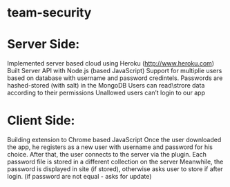 # team-security

# Server Side:
Implemented server based cloud using Heroku (http://www.heroku.com)
Built Server API with Node.js (based JavaScript)
Support for multiplie users based on database with username and password credintels. 
Passwords are hashed-stored (with salt) in the MongoDB
Users can read\strore data according to their permissions
Unallowed users can’t login to our app


# Client Side:
Building extension to Chrome based JavaScript
Once the user downloaded the app, he registers as a new user with username and password for his choice.
After that, the user connects to the server via the plugin.
Each password file is stored in a different collection on the server
Meanwhile, the password is displayed in site (if stored), otherwise asks user to store if after login. (if password are not equal - asks for update)
